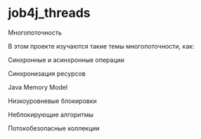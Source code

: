 # job4j_threads
Многопоточность

В этом проекте изучаются такие темы многопоточности, как:

Синхронные и асинхронные операции

Синхронизация ресурсов

Java Memory Model

Низкоуровневые блокировки

Неблокирующие алгоритмы

Потокобезопасные коллекции
